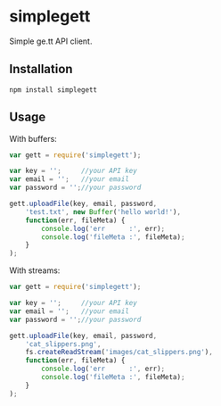 # simplegett

Simple ge.tt API client.

## Installation

```
npm install simplegett
```

## Usage

With buffers:

```javascript
var gett = require('simplegett');

var key = '';     //your API key
var email = '';   //your email
var password = '';//your password

gett.uploadFile(key, email, password,
    'test.txt', new Buffer('hello world!'),
    function(err, fileMeta) {
        console.log('err      :', err);
        console.log('fileMeta :', fileMeta);
    }
);

```

With streams:

```javascript
var gett = require('simplegett');

var key = '';     //your API key
var email = '';   //your email
var password = '';//your password

gett.uploadFile(key, email, password,
    'cat_slippers.png',
    fs.createReadStream('images/cat_slippers.png'),
    function(err, fileMeta) {
        console.log('err      :', err);
        console.log('fileMeta :', fileMeta);
    }
);

```